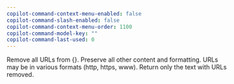 ```yaml
---
copilot-command-context-menu-enabled: false
copilot-command-slash-enabled: false
copilot-command-context-menu-order: 1100
copilot-command-model-key: ""
copilot-command-last-used: 0
---
```

Remove all URLs from {}. Preserve all other content and formatting. URLs may be in various formats (http, https, www). Return only the text with URLs removed.